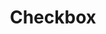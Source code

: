 ---
layout: pattern.njk
key: checkbox-legacy_de
title: Checkbox
parent: components-legacy_de
image: legacy/overview/checkbox.webp
keywords: 
order: 60
---